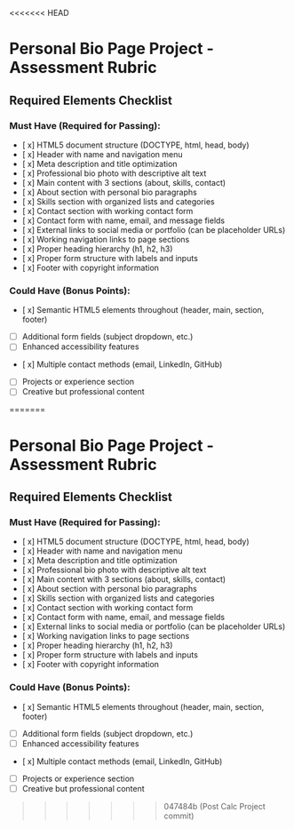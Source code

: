 <<<<<<< HEAD

# Personal Bio Page Project - Assessment Rubric

## **Required Elements Checklist**

### **Must Have (Required for Passing):**
- [ x] HTML5 document structure (DOCTYPE, html, head, body)
- [ x] Header with name and navigation menu
- [ x] Meta description and title optimization
- [ x] Professional bio photo with descriptive alt text
- [ x] Main content with 3 sections (about, skills, contact)
- [ x] About section with personal bio paragraphs
- [ x] Skills section with organized lists and categories
- [ x] Contact section with working contact form
- [ x] Contact form with name, email, and message fields
- [ x] External links to social media or portfolio (can be placeholder URLs)
- [ x] Working navigation links to page sections
- [ x] Proper heading hierarchy (h1, h2, h3)
- [ x] Proper form structure with labels and inputs
- [ x] Footer with copyright information

### **Could Have (Bonus Points):**
- [ x] Semantic HTML5 elements throughout (header, main, section, footer)
- [ ] Additional form fields (subject dropdown, etc.)
- [ ] Enhanced accessibility features
- [ x] Multiple contact methods (email, LinkedIn, GitHub)
- [ ] Projects or experience section
- [ ] Creative but professional content

=======

# Personal Bio Page Project - Assessment Rubric

## **Required Elements Checklist**

### **Must Have (Required for Passing):**
- [ x] HTML5 document structure (DOCTYPE, html, head, body)
- [ x] Header with name and navigation menu
- [ x] Meta description and title optimization
- [ x] Professional bio photo with descriptive alt text
- [ x] Main content with 3 sections (about, skills, contact)
- [ x] About section with personal bio paragraphs
- [ x] Skills section with organized lists and categories
- [ x] Contact section with working contact form
- [ x] Contact form with name, email, and message fields
- [ x] External links to social media or portfolio (can be placeholder URLs)
- [ x] Working navigation links to page sections
- [ x] Proper heading hierarchy (h1, h2, h3)
- [ x] Proper form structure with labels and inputs
- [ x] Footer with copyright information

### **Could Have (Bonus Points):**
- [ x] Semantic HTML5 elements throughout (header, main, section, footer)
- [ ] Additional form fields (subject dropdown, etc.)
- [ ] Enhanced accessibility features
- [ x] Multiple contact methods (email, LinkedIn, GitHub)
- [ ] Projects or experience section
- [ ] Creative but professional content

>>>>>>> 047484b (Post Calc Project commit)
